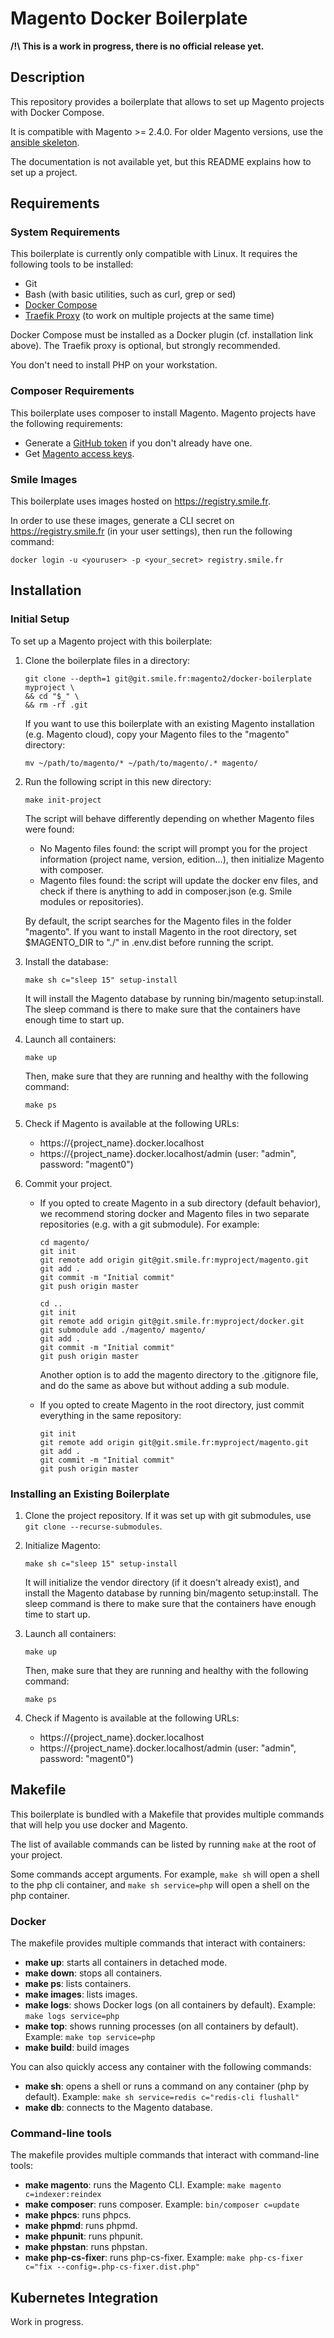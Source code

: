 # Magento Docker Boilerplate

**/!\ This is a work in progress, there is no official release yet.**

## Description

This repository provides a boilerplate that allows to set up Magento projects with Docker Compose.

It is compatible with Magento >= 2.4.0.
For older Magento versions, use the [ansible skeleton](https://git.smile.fr/magento2/architecture-skeleton).

The documentation is not available yet, but this README explains how to set up a project.

## Requirements

### System Requirements

This boilerplate is currently only compatible with Linux.
It requires the following tools to be installed:

- Git
- Bash (with basic utilities, such as curl, grep or sed)
- [Docker Compose](https://docs.docker.com/engine/install/ubuntu/#install-using-the-repository)
- [Traefik Proxy](https://git.smile.fr/docker/traefik) (to work on multiple projects at the same time)

Docker Compose must be installed as a Docker plugin (cf. installation link above).
The Traefik proxy is optional, but strongly recommended.

You don't need to install PHP on your workstation.

### Composer Requirements

This boilerplate uses composer to install Magento.
Magento projects have the following requirements:

- Generate a [GitHub token](https://getcomposer.org/doc/articles/authentication-for-private-packages.md#github-oauth) if you don't already have one.
- Get [Magento access keys](https://devdocs.magento.com/guides/v2.4/install-gde/prereq/connect-auth.html).

### Smile Images

This boilerplate uses images hosted on https://registry.smile.fr.

In order to use these images, generate a CLI secret on https://registry.smile.fr (in your user settings), then run the following command:

```
docker login -u <youruser> -p <your_secret> registry.smile.fr
```

## Installation

### Initial Setup

To set up a Magento project with this boilerplate:

1. Clone the boilerplate files in a directory:

   ```
   git clone --depth=1 git@git.smile.fr:magento2/docker-boilerplate myproject \
   && cd "$_" \
   && rm -rf .git
   ```

   If you want to use this boilerplate with an existing Magento installation (e.g. Magento cloud), copy your Magento files to the "magento" directory:

   ```
   mv ~/path/to/magento/* ~/path/to/magento/.* magento/
   ```

2. Run the following script in this new directory:

   ```
   make init-project
   ```

   The script will behave differently depending on whether Magento files were found:

   - No Magento files found: the script will prompt you for the project information (project name, version, edition...), then initialize Magento with composer.
   - Magento files found: the script will update the docker env files, and check if there is anything to add in composer.json (e.g. Smile modules or repositories).

   By default, the script searches for the Magento files in the folder "magento".
   If you want to install Magento in the root directory, set $MAGENTO_DIR to "./" in .env.dist before running the script.

3. Install the database:

   ```
   make sh c="sleep 15" setup-install
   ```

   It will install the Magento database by running bin/magento setup:install.
   The sleep command is there to make sure that the containers have enough time to start up.

4. Launch all containers:

   ```
   make up
   ```

   Then, make sure that they are running and healthy with the following command:

   ```
   make ps
   ```

5. Check if Magento is available at the following URLs:
   - https://{project_name}.docker.localhost
   - https://{project_name}.docker.localhost/admin (user: "admin", password: "magent0")

6. Commit your project.

   - If you opted to create Magento in a sub directory (default behavior), we recommend storing docker and Magento files in two separate repositories (e.g. with a git submodule).
     For example:

     ```
     cd magento/
     git init
     git remote add origin git@git.smile.fr:myproject/magento.git
     git add .
     git commit -m "Initial commit"
     git push origin master

     cd ..
     git init
     git remote add origin git@git.smile.fr:myproject/docker.git
     git submodule add ./magento/ magento/
     git add .
     git commit -m "Initial commit"
     git push origin master
     ```

     Another option is to add the magento directory to the .gitignore file, and do the same as above but without adding a sub module.

   - If you opted to create Magento in the root directory, just commit everything in the same repository:

     ```
     git init
     git remote add origin git@git.smile.fr:myproject/magento.git
     git add .
     git commit -m "Initial commit"
     git push origin master
     ```

### Installing an Existing Boilerplate

1. Clone the project repository. If it was set up with git submodules, use `git clone --recurse-submodules`.

2. Initialize Magento:

   ```
   make sh c="sleep 15" setup-install
   ```

   It will initialize the vendor directory (if it doesn't already exist), and install the Magento database by running bin/magento setup:install.
   The sleep command is there to make sure that the containers have enough time to start up.

3. Launch all containers:

   ```
   make up
   ```

   Then, make sure that they are running and healthy with the following command:

   ```
   make ps
   ```

4. Check if Magento is available at the following URLs:
   - https://{project_name}.docker.localhost
   - https://{project_name}.docker.localhost/admin (user: "admin", password: "magent0")

## Makefile

This boilerplate is bundled with a Makefile that provides multiple commands that will help you use docker and Magento.

The list of available commands can be listed by running `make` at the root of your project.

Some commands accept arguments.
For example, `make sh` will open a shell to the php cli container, and `make sh service=php` will open a shell on the php container.

### Docker

The makefile provides multiple commands that interact with containers:

- **make up**: starts all containers in detached mode.
- **make down**: stops all containers.
- **make ps**: lists containers.
- **make images**: lists images.
- **make logs**: shows Docker logs (on all containers by default).
  Example: `make logs service=php`
- **make top**: shows running processes (on all containers by default).
  Example: `make top service=php`
- **make build**: build images

You can also quickly access any container with the following commands:

- **make sh**: opens a shell or runs a command on any container (php by default).
  Example: `make sh service=redis c="redis-cli flushall"`
- **make db**: connects to the Magento database.

### Command-line tools

The makefile provides multiple commands that interact with command-line tools:

- **make magento**: runs the Magento CLI.
  Example: `make magento c=indexer:reindex`
- **make composer**: runs composer.
  Example: `bin/composer c=update`
- **make phpcs**: runs phpcs.
- **make phpmd**: runs phpmd.
- **make phpunit**: runs phpunit.
- **make phpstan**: runs phpstan.
- **make php-cs-fixer**: runs php-cs-fixer.
  Example: `make php-cs-fixer c="fix --config=.php-cs-fixer.dist.php"`

## Kubernetes Integration

Work in progress.
